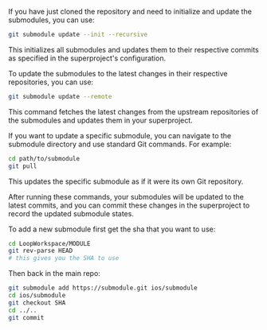 If you have just cloned the repository and need to initialize and
update the submodules, you can use:

```bash
git submodule update --init --recursive
```

This initializes all submodules and updates them to their respective
commits as specified in the superproject's configuration.

To update the submodules to the latest changes in their respective
repositories, you can use:

```bash
git submodule update --remote
```

This command fetches the latest changes from the upstream repositories
of the submodules and updates them in your superproject.

If you want to update a specific submodule, you can navigate to the
submodule directory and use standard Git commands. For example:

```bash
cd path/to/submodule
git pull
```

This updates the specific submodule as if it were its own Git
repository.

After running these commands, your submodules will be updated to the
latest commits, and you can commit these changes in the superproject
to record the updated submodule states.

To add a new submodule first get the sha that you want to use:

```bash
cd LoopWorkspace/MODULE
git rev-parse HEAD
# this gives you the SHA to use
```

Then back in the main repo:

```bash
git submodule add https://submodule.git ios/submodule
cd ios/submodule
git checkout SHA
cd ../..
git commit
```